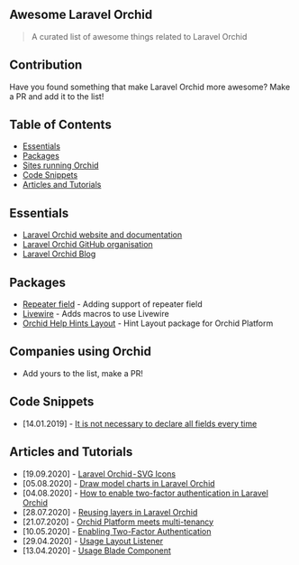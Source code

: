 ## Awesome Laravel Orchid

> A curated list of awesome things related to Laravel Orchid

## Contribution

Have you found something that make Laravel Orchid more awesome? Make a PR and add it to the list!

## Table of Contents

- [Essentials](#essentials)
- [Packages](#packages)
- [Sites running Orchid](#sites-or-projects-running-orchid)
- [Code Snippets](#code-snippets)
- [Articles and Tutorials](#articles-and-tutorials)

## Essentials
* [Laravel Orchid website and documentation](https://orchid.software/)
* [Laravel Orchid GitHub organisation](https://github.com/orchidsoftware)
* [Laravel Orchid Blog](https://blog.orchid.software/)

## Packages
* [Repeater field](https://github.com/Nks/orchid-repeater-field) - Adding support of repeater field
* [Livewire](https://github.com/AlexSabur/orchid-livewire) - Adds macros to use Livewire
* [Orchid Help Hints Layout](https://github.com/Leshkens/orchid-help-hint-layout) - Hint Layout package for Orchid Platform

## Companies using Orchid
* Add yours to the list, make a PR!

## Code Snippets
* [14.01.2019] - [It is not necessary to declare all fields every time](https://gist.github.com/tabuna/571a293e9d41ca81ad4d21a1c753df42)

## Articles and Tutorials

* [19.09.2020] - [Laravel Orchid - SVG Icons](https://dev.to/tabuna/laravel-orchid-svg-icons-1n8l)
* [05.08.2020] - [Draw model charts in Laravel Orchid](https://dev.to/tabuna/draw-model-charts-in-laravel-orchid-le4)
* [04.08.2020] - [How to enable two-factor authentication in Laravel Orchid](https://dev.to/tabuna/how-to-enable-two-factor-authentication-in-laravel-orchid-2eim)
* [28.07.2020] - [Reusing layers in Laravel Orchid](https://dev.to/tabuna/reusing-layers-in-laravel-orchid-10g0)
* [21.07.2020] - [Orchid Platform meets multi-tenancy](https://dev.to/ostap/orchid-platform-meets-multi-tenancy-4e10)
* [10.05.2020] - [Enabling Two-Factor Authentication](https://www.youtube.com/watch?v=c6vhc-ScfaQ)
* [29.04.2020] - [Usage Layout Listener](https://www.youtube.com/watch?v=mXFPooGSqs4)
* [13.04.2020] - [Usage Blade Component](https://www.youtube.com/watch?v=_fFM3D8q44Y)


